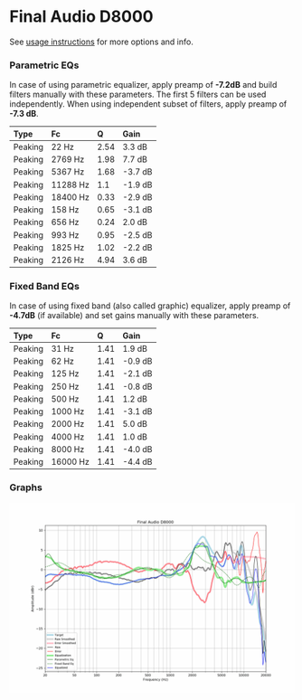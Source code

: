 # Final Audio D8000
See [usage instructions](https://github.com/jaakkopasanen/AutoEq#usage) for more options and info.

### Parametric EQs
In case of using parametric equalizer, apply preamp of **-7.2dB** and build filters manually
with these parameters. The first 5 filters can be used independently.
When using independent subset of filters, apply preamp of **-7.3 dB**.

| Type    | Fc       |    Q | Gain    |
|:--------|:---------|:-----|:--------|
| Peaking | 22 Hz    | 2.54 | 3.3 dB  |
| Peaking | 2769 Hz  | 1.98 | 7.7 dB  |
| Peaking | 5367 Hz  | 1.68 | -3.7 dB |
| Peaking | 11288 Hz | 1.1  | -1.9 dB |
| Peaking | 18400 Hz | 0.33 | -2.9 dB |
| Peaking | 158 Hz   | 0.65 | -3.1 dB |
| Peaking | 656 Hz   | 0.24 | 2.0 dB  |
| Peaking | 993 Hz   | 0.95 | -2.5 dB |
| Peaking | 1825 Hz  | 1.02 | -2.2 dB |
| Peaking | 2126 Hz  | 4.94 | 3.6 dB  |

### Fixed Band EQs
In case of using fixed band (also called graphic) equalizer, apply preamp of **-4.7dB**
(if available) and set gains manually with these parameters.

| Type    | Fc       |    Q | Gain    |
|:--------|:---------|:-----|:--------|
| Peaking | 31 Hz    | 1.41 | 1.9 dB  |
| Peaking | 62 Hz    | 1.41 | -0.9 dB |
| Peaking | 125 Hz   | 1.41 | -2.1 dB |
| Peaking | 250 Hz   | 1.41 | -0.8 dB |
| Peaking | 500 Hz   | 1.41 | 1.2 dB  |
| Peaking | 1000 Hz  | 1.41 | -3.1 dB |
| Peaking | 2000 Hz  | 1.41 | 5.0 dB  |
| Peaking | 4000 Hz  | 1.41 | 1.0 dB  |
| Peaking | 8000 Hz  | 1.41 | -4.0 dB |
| Peaking | 16000 Hz | 1.41 | -4.4 dB |

### Graphs
![](./Final%20Audio%20D8000.png)